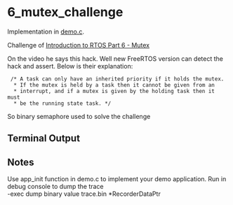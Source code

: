 # 6_mutex_challenge

Implementation in [demo.c](./demo.c).

Challenge of [Introduction to RTOS Part 6 - Mutex](https://www.youtube.com/watch?v=I55auRpbiTs&list=PLEBQazB0HUyQ4hAPU1cJED6t3DU0h34bz&index=6)

On the video he says this hack.
Well new FreeRTOS version can detect the hack and assert.
Below is their explanation:
```
 /* A task can only have an inherited priority if it holds the mutex.
  * If the mutex is held by a task then it cannot be given from an
  * interrupt, and if a mutex is given by the holding task then it must
  * be the running state task. */
```
So binary semaphore used to solve the challenge

## Terminal Output

## Notes
Use app_init function in demo.c to implement your demo application.
Run in debug console to dump the trace  
-exec dump binary value trace.bin *RecorderDataPtr